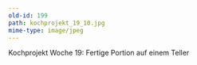 ```yaml
---
old-id: 199
path: kochprojekt_19_10.jpg
mime-type: image/jpeg
---
```

Kochprojekt Woche 19:
Fertige Portion auf einem Teller
